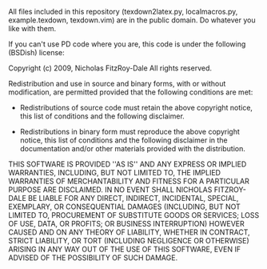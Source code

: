 All files included in this repository (texdown2latex.py, localmacros.py, example.texdown, texdown.vim) are in the public domain. Do whatever you like with them.

If you can't use PD code where you are, this code is under the following (BSDish) license:

Copyright (c) 2009, Nicholas FitzRoy-Dale
All rights reserved.

Redistribution and use in source and binary forms, with or without
modification, are permitted provided that the following conditions are met:

* Redistributions of source code must retain the above copyright
notice, this list of conditions and the following disclaimer.

* Redistributions in binary form must reproduce the above copyright
notice, this list of conditions and the following disclaimer in the
documentation and/or other materials provided with the distribution.

THIS SOFTWARE IS PROVIDED ''AS IS'' AND ANY EXPRESS OR IMPLIED WARRANTIES,
INCLUDING, BUT NOT LIMITED TO, THE IMPLIED WARRANTIES OF MERCHANTABILITY AND
FITNESS FOR A PARTICULAR PURPOSE ARE DISCLAIMED. IN NO EVENT SHALL NICHOLAS
FITZROY-DALE BE LIABLE FOR ANY DIRECT, INDIRECT, INCIDENTAL, SPECIAL,
EXEMPLARY, OR CONSEQUENTIAL DAMAGES (INCLUDING, BUT NOT LIMITED TO, PROCUREMENT
OF SUBSTITUTE GOODS OR SERVICES; LOSS OF USE, DATA, OR PROFITS; OR BUSINESS
INTERRUPTION) HOWEVER CAUSED AND ON ANY THEORY OF LIABILITY, WHETHER IN
CONTRACT, STRICT LIABILITY, OR TORT (INCLUDING NEGLIGENCE OR OTHERWISE) ARISING
IN ANY WAY OUT OF THE USE OF THIS SOFTWARE, EVEN IF ADVISED OF THE POSSIBILITY
OF SUCH DAMAGE.

